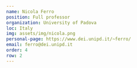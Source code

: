 ```yaml
---
name: Nicola Ferro
position: Full professor
organization: University of Padova
loc: Italy
img: assets/img/nicola.png
personal-page: https://www.dei.unipd.it/~ferro/
email: ferro@dei.unipd.it
order: 4
row: 2
---
```

